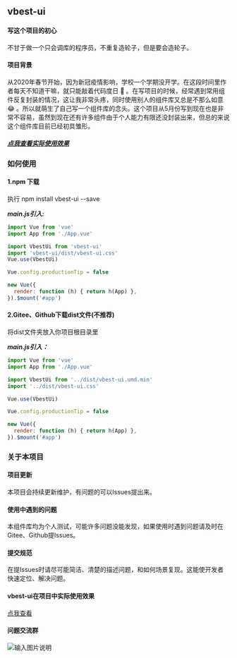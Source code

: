 ## vbest-ui

#### 写这个项目的初心

不甘于做一个只会调库的程序员，不重复造轮子，但是要会造轮子。


#### 项目背景
从2020年春节开始，因为新冠疫情影响，学校一个学期没开学。在这段时间里作者每天不知道干嘛，就只能敲着代码度日 :full_moon_with_face: 。在写项目的时候，经常遇到常用组件反复封装的情况，这让我非常头疼，同时使用别人的组件库又总是不那么如意 :joy: 。所以就萌生了自己写一个组件库的念头。这个项目从5月份写到现在也是非常不容易，虽然到现在还有许多组件由于个人能力有限还没封装出来，但总的来说这个组件库目前已经初具雏形。

##### [点我查看实际使用效果](http://123.56.175.108)

### 如何使用

#### 1.npm 下载

执行 npm install vbest-ui --save

***main.js引入:***
```js
import Vue from 'vue'
import App from './App.vue'

import VbestUi from 'vbest-ui'
import 'vbest-ui/dist/vbest-ui.css'
Vue.use(VbestUi)

Vue.config.productionTip = false

new Vue({
  render: function (h) { return h(App) },
}).$mount('#app')
```

#### 2.Gitee、Github下载dist文件(不推荐)

将dist文件夹放入你项目根目录里

***main.js引入：***

``` js
import Vue from 'vue'
import App from './App.vue'

import VbestUi from '../dist/vbest-ui.umd.min'
import '../dist/vbest-ui.css'

Vue.use(VbestUi)

Vue.config.productionTip = false

new Vue({
  render: function (h) { return h(App) },
}).$mount('#app')
```

### 关于本项目

#### 项目更新
本项目会持续更新维护，有问题的可以Issues提出来。

#### 使用中遇到的问题

本组件库均为个人测试，可能许多问题没能发现，如果使用时遇到问题请及时在Gitee、Github提Issues。

#### 提交规范
在提Issues时请尽可能简洁、清楚的描述问题，和如何场景复现。这能使开发者快速定位、解决问题。

#### vbest-ui在项目中实际使用效果

[点我查看](http://123.56.175.108)

#### 问题交流群
![输入图片说明](https://images.gitee.com/uploads/images/2020/0915/095720_2490a5ae_7602838.jpeg "qrcode_1600134831290.jpg")